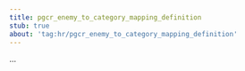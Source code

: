 ```yaml
---
title: pgcr_enemy_to_category_mapping_definition
stub: true
about: 'tag:hr/pgcr_enemy_to_category_mapping_definition'
---
```

...
